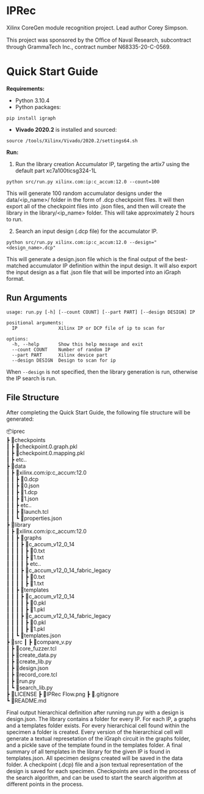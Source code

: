 # IPRec

Xilinx CoreGen module recognition project.  Lead author Corey Simpson.

This project was sponsored by the Oﬃce of Naval Research, subcontract through GrammaTech Inc., contract number N68335-20-C-0569.

# Quick Start Guide  

**Requirements:**   
* Python 3.10.4
* Python packages:
```
pip install igraph
```
* **Vivado 2020.2** is installed and sourced: 
```
source /tools/Xilinx/Vivado/2020.2/settings64.sh
```

**Run:**  

1. Run the library creation Accumulator IP, targeting the artix7 using the default part xc7a100ticsg324-1L  

```
python src/run.py xilinx.com:ip:c_accum:12.0 --count=100  
```

This will generate 100 random accumulator designs under the data/<ip_name>/ folder in the form of .dcp checkpoint files. It will then export all of the checkpoint files into .json files, and then will create the library in the library/<ip_name> folder. This will take approximately 2 hours to run.  

2. Search an input design (.dcp file) for the accumulator IP.  

```
python src/run.py xilinx.com:ip:c_accum:12.0 --design="<design_name>.dcp"  
```

This will generate a design.json file which is the final output of the best-matched accumulator IP definition within the input design. It will also export the input design as a flat .json file that will be imported into an iGraph format.  

## Run Arguments  
``` 
usage: run.py [-h] [--count COUNT] [--part PART] [--design DESIGN] IP

positional arguments:
  IP               Xilinx IP or DCP file of ip to scan for

options:
  -h, --help       Show this help message and exit
  --count COUNT    Number of random IP
  --part PART      Xilinx device part
  --design DESIGN  Design to scan for ip  
``` 

When `--design` is not specified, then the library generation is run, otherwise the IP search is run.  


## File Structure    

After completing the Quick Start Guide, the following file structure will be generated:  

📦iprec  
 ┣ 📂checkpoints  
 ┃ ┣ 📜checkpoint.0.graph.pkl  
 ┃ ┣ 📜checkpoint.0.mapping.pkl  
 ┃ ┣  etc..  
 ┣ 📂data  
 ┃ ┣ 📂xilinx.com:ip:c_accum:12.0  
 ┃ ┃ ┣ 📜0.dcp  
 ┃ ┃ ┣ 📜0.json  
 ┃ ┃ ┣ 📜1.dcp  
 ┃ ┃ ┣ 📜1.json  
 ┃ ┃ ┣  etc..  
 ┃ ┃ ┣ 📜launch.tcl  
 ┃ ┃ ┗ 📜properties.json  
 ┣ 📂library  
 ┃ ┣ 📂xilinx.com:ip:c_accum:12.0  
 ┃ ┃ ┣ 📂graphs  
 ┃ ┃ ┃ ┣ 📂c_accum_v12_0_14  
 ┃ ┃ ┃ ┃ ┣ 📜0.txt  
 ┃ ┃ ┃ ┃ ┣ 📜1.txt  
 ┃ ┃ ┃ ┃ ┣  etc..  
 ┃ ┃ ┃ ┣ 📂c_accum_v12_0_14_fabric_legacy  
 ┃ ┃ ┃ ┃ ┣ 📜0.txt  
 ┃ ┃ ┃ ┃ ┣ 📜1.txt  
 ┃ ┃ ┣ 📂templates  
 ┃ ┃ ┃ ┣ 📂c_accum_v12_0_14  
 ┃ ┃ ┃ ┃ ┣ 📜0.pkl  
 ┃ ┃ ┃ ┃ ┣ 📜1.pkl  
 ┃ ┃ ┃ ┣ 📂c_accum_v12_0_14_fabric_legacy  
 ┃ ┃ ┃ ┃ ┣ 📜0.pkl  
 ┃ ┃ ┃ ┃ ┣ 📜1.pkl  
 ┃ ┃ ┗ 📜templates.json  
 ┣ 📂src
 ┃ ┣ 📜compare_v.py  
 ┃ ┣ 📜core_fuzzer.tcl  
 ┃ ┣ 📜create_data.py  
 ┃ ┣ 📜create_lib.py  
 ┃ ┣ 📜design.json  
 ┃ ┣ 📜record_core.tcl  
 ┃ ┣ 📜run.py  
 ┃ ┗ 📜search_lib.py  
 ┣ 📜LICENSE
 ┣ 📜IPRec Flow.png
 ┣ 📜.gitignore  
 ┗ 📜README.md  
 
 
 
 Final output hierarchical definition after running run.py with a design is design.json. The library contains a folder for every IP. For each IP, a graphs and a templates folder exists. For every hierarchical cell found within the specimen a folder is created. Every version of the hierarchical cell will generate a textual represetation of the iGraph circuit in the graphs folder, and a pickle save of the template found in the templates folder. A final summary of all templates in the library for the given IP is found in templates.json. All specimen designs created will be saved in the data folder. A checkpoint (.dcp) file and a json textual representation of the design is saved for each specimen. Checkpoints are used in  the process of the search algorithm, and can be used to start the search algorithm at different points in the process.  
 

